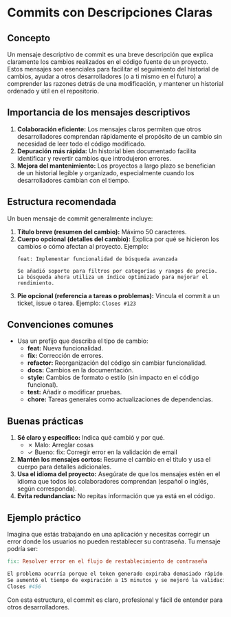 # Commits con Descripciones Claras

## Concepto

Un mensaje descriptivo de commit es una breve descripción que explica claramente los cambios realizados en el código fuente de un proyecto. Estos mensajes son esenciales para facilitar el seguimiento del historial de cambios, ayudar a otros desarrolladores (o a ti mismo en el futuro) a comprender las razones detrás de una modificación, y mantener un historial ordenado y útil en el repositorio.

## Importancia de los mensajes descriptivos

1. **Colaboración eficiente:** Los mensajes claros permiten que otros desarrolladores comprendan rápidamente el propósito de un cambio sin necesidad de leer todo el código modificado.
2. **Depuración más rápida:** Un historial bien documentado facilita identificar y revertir cambios que introdujeron errores.
3. **Mejora del mantenimiento:** Los proyectos a largo plazo se benefician de un historial legible y organizado, especialmente cuando los desarrolladores cambian con el tiempo.

## Estructura recomendada

Un buen mensaje de commit generalmente incluye:

1. **Título breve (resumen del cambio):** Máximo 50 caracteres.
2. **Cuerpo opcional (detalles del cambio):** Explica por qué se hicieron los cambios o cómo afectan al proyecto. Ejemplo:
    ```vbnet
    feat: Implementar funcionalidad de búsqueda avanzada

    Se añadió soporte para filtros por categorías y rangos de precio.
    La búsqueda ahora utiliza un índice optimizado para mejorar el rendimiento.
    ```
3. **Pie opcional (referencia a tareas o problemas):** Vincula el commit a un ticket, issue o tarea. Ejemplo: `Closes #123`

## Convenciones comunes

- Usa un prefijo que describa el tipo de cambio:
  - **feat:** Nueva funcionalidad.
  - **fix:** Corrección de errores.
  - **refactor:** Reorganización del código sin cambiar funcionalidad.
  - **docs:** Cambios en la documentación.
  - **style:** Cambios de formato o estilo (sin impacto en el código funcional).
  - **test:** Añadir o modificar pruebas.
  - **chore:** Tareas generales como actualizaciones de dependencias.

## Buenas prácticas

1. **Sé claro y específico:** Indica qué cambió y por qué.
    - ✗ Malo: Arreglar cosas
    - ✓ Bueno: fix: Corregir error en la validación de email
2. **Mantén los mensajes cortos:** Resume el cambio en el título y usa el cuerpo para detalles adicionales.
3. **Usa el idioma del proyecto:** Asegúrate de que los mensajes estén en el idioma que todos los colaboradores comprendan (español o inglés, según corresponda).
4. **Evita redundancias:** No repitas información que ya está en el código.

## Ejemplo práctico

Imagina que estás trabajando en una aplicación y necesitas corregir un error donde los usuarios no pueden restablecer su contraseña. Tu mensaje podría ser:

```makefile
fix: Resolver error en el flujo de restablecimiento de contraseña

El problema ocurría porque el token generado expiraba demasiado rápido.  
Se aumentó el tiempo de expiración a 15 minutos y se mejoró la validación del token.
Closes #456
```

Con esta estructura, el commit es claro, profesional y fácil de entender para otros desarrolladores.